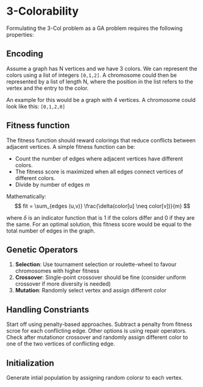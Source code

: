 # 3-Colorability

Formulating the 3-Col problem as a GA problem requires the following properties:

## Encoding

Assume a graph has N vertices and we have 3 colors. We can represent the colors using a list of integers ```[0,1,2]```. A chromosome could then be 
represented by a list of length N, where the position in the list refers to the vertex and the entry to the color. 

An example for this would be a graph with 4 vertices. A chromosome could look like this: ```[0,1,2,0]```

## Fitness function

The fitness function should reward colorings that reduce conflicts between adjacent vertices. A simple fitness function can be:

- Count the number of edges where adjacent vertices have different colors.
- The fitness score is maximized when all edges connect vertices of different colors.
- Divide by number of edges $m$

Mathematically:
$$
fit = \sum_{edges (u,v)} \frac{\delta(color[u] \neq color[v])}{m}
$$

where $\delta$ is an indicator function that is 1 if the colors differ and 0 if they are the same. For an optimal solution, this fitness score would be equal to the total number of edges in the graph.

## Genetic Operators

1. **Selection**: Use tournament selection or roulette-wheel to favour chromosomes with higher fitness 
2. **Crossover**: Single-point crossover should be fine (consider uniform crossover if more diversity is needed)
3. **Mutation**: Randomly select vertex and assign different color

## Handling Constriants
Start off using penalty-based approaches. Subtract a penalty from fitness scroe for each conflicting edge. Other options is using repair operators. Check after mutationor crossover and randomly assign different color to one of the two vertices of conflicting edge. 

## Initialization
Generate intial population by assigning random colorsr to each vertex.